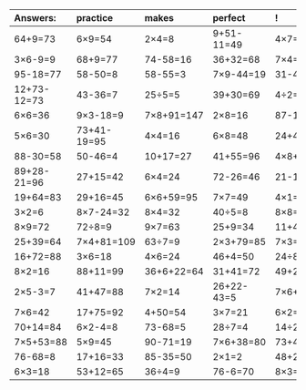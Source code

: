 | Answers: | practice | makes | perfect | ! |
| :--- | :--- | :--- | :--- | :--- |
| 64+9=73 | 6×9=54 | 2×4=8 | 9+51-11=49 | 4×7=28 | 
| 3×6-9=9 | 68+9=77 | 74-58=16 | 36+32=68 | 7×4=28 | 
| 95-18=77 | 58-50=8 | 58-55=3 | 7×9-44=19 | 31-4=27 | 
| 12+73-12=73 | 43-36=7 | 25÷5=5 | 39+30=69 | 4÷2=2 | 
| 6×6=36 | 9×3-18=9 | 7×8+91=147 | 2×8=16 | 87-15=72 | 
| 5×6=30 | 73+41-19=95 | 4×4=16 | 6×8=48 | 24+47=71 | 
| 88-30=58 | 50-46=4 | 10+17=27 | 41+55=96 | 4×8+46=78 | 
| 89+28-21=96 | 27+15=42 | 6×4=24 | 72-26=46 | 21-1=20 | 
| 19+64=83 | 29+16=45 | 6×6+59=95 | 7×7=49 | 4×1=4 | 
| 3×2=6 | 8×7-24=32 | 8×4=32 | 40÷5=8 | 8×8=64 | 
| 8×9=72 | 72÷8=9 | 9×7=63 | 25+9=34 | 11+47=58 | 
| 25+39=64 | 7×4+81=109 | 63÷7=9 | 2×3+79=85 | 7×3=21 | 
| 16+72=88 | 3×6=18 | 4×6=24 | 46+4=50 | 24÷8=3 | 
| 8×2=16 | 88+11=99 | 36+6+22=64 | 31+41=72 | 49+2=51 | 
| 2×5-3=7 | 41+47=88 | 7×2=14 | 26+22-43=5 | 7×6+30=72 | 
| 7×6=42 | 17+75=92 | 4+50=54 | 3×7=21 | 6×2=12 | 
| 70+14=84 | 6×2-4=8 | 73-68=5 | 28÷7=4 | 14÷2=7 | 
| 7×5+53=88 | 5×9=45 | 90-71=19 | 7×6+38=80 | 73+46+18=137 | 
| 76-68=8 | 17+16=33 | 85-35=50 | 2×1=2 | 48+26=74 | 
| 6×3=18 | 53+12=65 | 36÷4=9 | 76-6=70 | 8×3=24 | 

